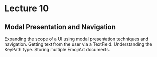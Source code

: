 # Lecture **10**

## Modal Presentation and Navigation

Expanding the scope of a UI using modal presentation techniques and navigation.  Getting text from the user via a TextField.  Understanding the KeyPath type.  Storing multiple EmojiArt documents.